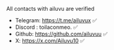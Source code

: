 
All contacts with ailuvu are verified 

- Telegram: https://t.me/ailuvux          ✅
- Discord : toilaconmeo.     ✅
- Github: https://github.com/ailuvuu ✅
- X: https://x.com/Ailuvu10 ✅
